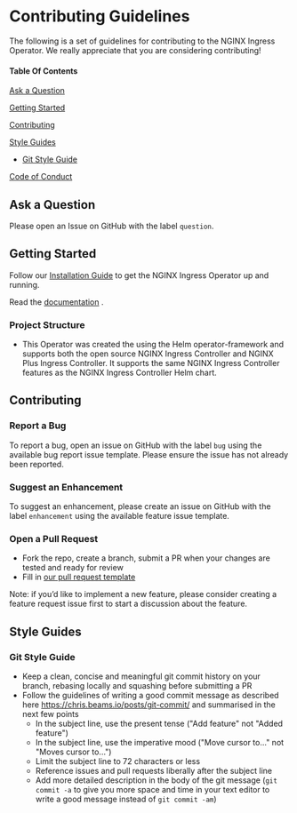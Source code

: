 # Contributing Guidelines

The following is a set of guidelines for contributing to the NGINX Ingress Operator. We really appreciate that you are considering contributing!

#### Table Of Contents

[Ask a Question](#ask-a-question)

[Getting Started](#getting-started)

[Contributing](#contributing)

[Style Guides](#style-guides)
  * [Git Style Guide](#git-style-guide)

[Code of Conduct](https://github.com/nginxinc/nginx-ingress-helm-operator/blob/main/CODE_OF_CONDUCT.md)

## Ask a Question

Please open an Issue on GitHub with the label `question`.

## Getting Started

Follow our [Installation Guide](https://github.com/nginxinc/nginx-ingress-helm-operator/blob/main/docs/installation.md) to get the NGINX Ingress Operator up and running.

Read the [documentation](https://github.com/nginxinc/nginx-ingress-helm-operator/tree/main/docs) .

### Project Structure

* This Operator was created the using the Helm operator-framework and supports both the open source NGINX Ingress Controller and NGINX Plus Ingress Controller. It supports the same NGINX Ingress Controller features as the NGINX Ingress Controller Helm chart.

## Contributing

### Report a Bug

To report a bug, open an issue on GitHub with the label `bug` using the available bug report issue template. Please ensure the issue has not already been reported.

### Suggest an Enhancement

To suggest an enhancement, please create an issue on GitHub with the label `enhancement` using the available feature issue template.

### Open a Pull Request

* Fork the repo, create a branch, submit a PR when your changes are tested and ready for review
* Fill in [our pull request template](https://github.com/nginxinc/nginx-ingress-helm-operator/blob/main/.github/PULL_REQUEST_TEMPLATE.md)

Note: if you’d like to implement a new feature, please consider creating a feature request issue first to start a discussion about the feature.

## Style Guides

### Git Style Guide

* Keep a clean, concise and meaningful git commit history on your branch, rebasing locally and squashing before submitting a PR
* Follow the guidelines of writing a good commit message as described here https://chris.beams.io/posts/git-commit/ and summarised in the next few points
    * In the subject line, use the present tense ("Add feature" not "Added feature")
    * In the subject line, use the imperative mood ("Move cursor to..." not "Moves cursor to...")
    * Limit the subject line to 72 characters or less
    * Reference issues and pull requests liberally after the subject line
    * Add more detailed description in the body of the git message (`git commit -a` to give you more space and time in your text editor to write a good message instead of `git commit -am`)
